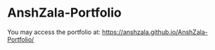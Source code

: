 # AnshZala-Portfolio
You may access the portfolio at: https://anshzala.github.io/AnshZala-Portfolio/
